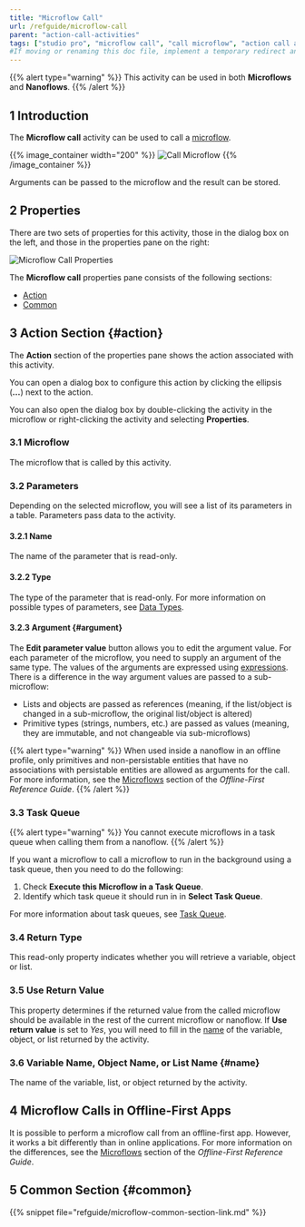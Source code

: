 ```yaml
---
title: "Microflow Call"
url: /refguide/microflow-call
parent: "action-call-activities"
tags: ["studio pro", "microflow call", "call microflow", "action call activities"]
#If moving or renaming this doc file, implement a temporary redirect and let the respective team know they should update the URL in the product. See Mapping to Products for more details.
---
```


{{% alert type="warning" %}}
This activity can be used in both **Microflows** and **Nanoflows**.
{{% /alert %}}

## 1 Introduction

The **Microflow call** activity can be used to call a [microflow](microflows). 

{{% image_container width="200" %}}
![Call Microflow](attachments/action-call-activities/microflow-call.png)
{{% /image_container %}}

Arguments can be passed to the microflow and the result can be stored.

## 2 Properties

There are two sets of properties for this activity, those in the dialog box on the left, and those in the properties pane on the right:

![Microflow Call Properties](attachments/action-call-activities/microflow-call-properties.png)

The **Microflow call** properties pane consists of the following sections:

* [Action](#action)
* [Common](#common)

## 3 Action Section {#action}

The **Action** section of the properties pane shows the action associated with this activity.

You can open a dialog box to configure this action by clicking the ellipsis (**…**) next to the action.

You can also open the dialog box by double-clicking the activity in the microflow or right-clicking the activity and selecting **Properties**.

### 3.1 Microflow

The microflow that is called by this activity. 

### 3.2 Parameters

Depending on the selected microflow, you will see a list of its parameters in a table. Parameters pass data to the activity. 

#### 3.2.1 Name

The name of the parameter that is read-only.

#### 3.2.2 Type

The type of the parameter that is read-only. For more information on possible types of parameters, see [Data Types](data-types). 

#### 3.2.3 Argument {#argument}

The **Edit parameter value** button allows you to edit the argument value. For each parameter of the microflow, you need to supply an argument of the same type. The values of the arguments are expressed using [expressions](expressions). There is a difference in the way argument values are passed to a sub-microflow:

  * Lists and objects are passed as references (meaning, if the list/object is changed in a sub-microflow, the original list/object is altered)
  * Primitive types (strings, numbers, etc.) are passed as values (meaning, they are immutable, and not changeable via sub-microflows)

{{% alert type="warning" %}}
When used inside a nanoflow in an offline profile, only primitives and non-persistable entities that have no associations with persistable entities are allowed as arguments for the call. For more information, see the [Microflows](offline-first#microflows) section of the *Offline-First Reference Guide*.
{{% /alert %}}

### 3.3 Task Queue

{{% alert type="warning" %}}
You cannot execute microflows in a task queue when calling them from a nanoflow.
{{% /alert %}}

If you want a microflow to call a microflow to run in the background using a task queue, then you need to do the following:

1. Check **Execute this Microflow in a Task Queue**.
2. Identify which task queue it should run in in **Select Task Queue**.

For more information about task queues, see [Task Queue](task-queue).

### 3.4 Return Type

This read-only property indicates whether you will retrieve a variable, object or list. 

### 3.5 Use Return Value

This property determines if the returned value from the called microflow should be available in the rest of the current microflow or nanoflow. If **Use return value** is set to *Yes*, you will need to fill in the [name](#name) of the variable, object, or list returned by the activity.

### 3.6 Variable Name, Object Name, or List Name {#name}

The name of the variable, list, or object returned by the activity.

## 4 Microflow Calls in Offline-First Apps

It is possible to perform a microflow call from an offline-first app. However, it works a bit differently than in online applications. For more information on the differences, see the [Microflows](offline-first#microflows) section of the *Offline-First Reference Guide*. 

## 5 Common Section {#common}

{{% snippet file="refguide/microflow-common-section-link.md" %}}
